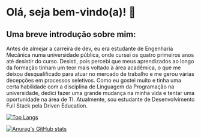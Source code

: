 # Olá, seja bem-vindo(a)! 👋

## Uma breve introdução sobre mim:

Antes de almejar a carreira de dev, eu era estudante de Engenharia Mecânica numa universidade pública, onde cursei os quatro primeiros anos até desistir do curso. Desisti, pois percebi que meus aprendizados ao longo da formação tinham um teor mais voltado à área acadêmica, o que me deixou desqualificado para atuar no mercado de trabalho e me gerou várias decepções em processos seletivos. Como eu gostei muito e tinha uma certa habilidade com a disciplina de Linguagem da Programação na universidade, dedici fazer uma grande mudança na minha vida e tentar uma oportunidade na área de TI. Atualmente, sou estudante de Desenvolvimento Full Stack pela Driven Education.

[![Top Langs](https://github-readme-stats.vercel.app/api/top-langs/?username=hugokelven&layout=compact&theme=midnight-purple)](https://github.com/anuraghazra/github-readme-stats)

[![Anurag's GitHub stats](https://github-readme-stats.vercel.app/api?username=hugokelven&show_icons=true&theme=midnight-purple)](https://github.com/anuraghazra/github-readme-stats)

<!--
**hugokelven/hugokelven** is a ✨ _special_ ✨ repository because its `README.md` (this file) appears on your GitHub profile.

Here are some ideas to get you started:

- 🔭 I’m currently working on ...
- 🌱 I’m currently learning ...
- 👯 I’m looking to collaborate on ...
- 🤔 I’m looking for help with ...
- 💬 Ask me about ...
- 📫 How to reach me: ...
- 😄 Pronouns: ...
- ⚡ Fun fact: ...
-->
